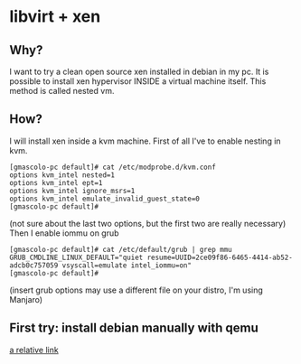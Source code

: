 # libvirt + xen

## Why?

I want to try a clean open source xen installed in debian in my pc. It is possible to install xen hypervisor INSIDE a virtual machine itself. This method
is called nested vm.
## How?
I will install xen inside a kvm machine. First of all I've to enable nesting in kvm.

```
[gmascolo-pc default]# cat /etc/modprobe.d/kvm.conf 
options kvm_intel nested=1
options kvm_intel ept=1
options kvm_intel ignore_msrs=1
options kvm_intel emulate_invalid_guest_state=0
[gmascolo-pc default]# 
```
(not sure about the last two options, but the first two are really necessary)  
Then I enable iommu on grub
```
[gmascolo-pc default]# cat /etc/default/grub | grep mmu
GRUB_CMDLINE_LINUX_DEFAULT="quiet resume=UUID=2ce09f86-6465-4414-ab52-adcb0c757059 vsyscall=emulate intel_iommu=on"
[gmascolo-pc default]# 
```
(insert grub options may use a different file on your distro, I'm using Manjaro)  
## First try: install debian manually with qemu
[a relative link](scripts/start-emu.sh)
